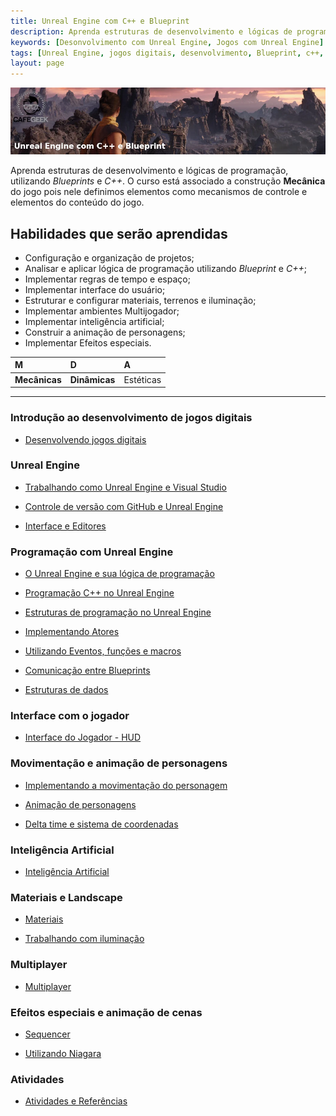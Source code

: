 ```yaml
---
title: Unreal Engine com C++ e Blueprint
description: Aprenda estruturas de desenvolvimento e lógicas de programação, utilizando Blueprints e C++.
keywords: [Desonvolvimento com Unreal Engine, Jogos com Unreal Engine]
tags: [Unreal Engine, jogos digitais, desenvolvimento, Blueprint, c++, game digital]
layout: page
---
```



![Unreal Engine com C++ e Blueprint](imagens/unreal_engine.webp "Unreal Engine com C++ e Blueprint")

Aprenda estruturas de desenvolvimento e lógicas de programação, utilizando *Blueprints* e *C++*.  O curso está associado a construção **Mecânica** do jogo pois nele definimos elementos como mecanismos de controle e elementos do conteúdo do jogo.  

## Habilidades que serão aprendidas

- Configuração e organização de projetos;
- Analisar e aplicar lógica de programação utilizando *Blueprint* e *C++*;
- Implementar regras de tempo e espaço;
- Implementar interface do usuário;
- Estruturar e configurar materiais, terrenos e iluminação;
- Implementar ambientes Multijogador;
- Implementar inteligência artificial;
- Construir a animação de personagens;
- Implementar Efeitos especiais.

| M         |  D          | A         |
|:-         |:-           |:-         |
| **Mecânicas** | **Dinâmicas**   | Estéticas |

***

### Introdução ao desenvolvimento de jogos digitais

- [Desenvolvendo jogos digitais](desenvolvendo_jogos_digitais/index.html)

### Unreal Engine

- [Trabalhando como Unreal Engine e Visual Studio](trabalhando_com_o_unreal_engine_e_visual_studio/index.html)

- [Controle de versão com GitHub e Unreal Engine](controle_de_versão_com_github_e_unreal_engine/index.html)

- [Interface e Editores](editor/unreal_engine_interface_e_editores.html)  

### Programação com Unreal Engine

- [O Unreal Engine e sua lógica de programação](o_unreal_engine_e_sua_logica_de_programacao/index.html)

- [Programação C++ no Unreal Engine](programacao_c++_no_unreal_engine/index.html)

- [Estruturas de programação no Unreal Engine](estruturas_de_programacao_no_unreal_engine/index.html)

- [Implementando Atores](atores/unreal_engine_actor_atores.html)

- [Utilizando Eventos, funções e macros](eventos_funcoes/unreal_engine_estruturando_logica_utilizando_eventos_funcoes_macros.html)  

- [Comunicação entre Blueprints](comunicao_entre_blueprint/unreal_engine_comunicacao_entre_blueprint.html)

- [Estruturas de dados](estruturas_de_dados/index.html)

### Interface com o jogador

- [Interface do Jogador - HUD](interface/index.html)

### Movimentação e animação de personagens

- [Implementando a movimentação do personagem](movimentacao/unreal_engine_trabalhando_com_logica_movimentacao_de_personagem.html)

- [Animação de personagens](animacao_de_personagens/index.html)

- [Delta time e sistema de coordenadas](deltatime_sistema_coordenadas/unreal_engine_deltatime_sistema_coordenadas.html)

### Inteligência Artificial

- [Inteligência Artificial](unreal_engine_inteligencia_artificial.html)

### Materiais e Landscape

- [Materiais](materiais_e_landscape/index.html)

- [Trabalhando com iluminação](iluminacao/unreal_engine_iluminacao.html)

### Multiplayer

- [Multiplayer](unreal_engine_multiplayer.html)

### Efeitos especiais e animação de cenas

- [Sequencer](#)

- [Utilizando Niagara](#)

### Atividades

- [Atividades e Referências](unreal_engine_atividades_referencias.html)
